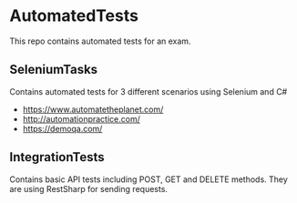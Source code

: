 # AutomatedTests

This repo contains automated tests for an exam. 

## SeleniumTasks

Contains automated tests for 3 different scenarios using Selenium and C#
  
  - https://www.automatetheplanet.com/
  -	http://automationpractice.com/
  -	https://demoqa.com/ 

## IntegrationTests

Contains basic API tests including POST, GET and DELETE methods. They are using RestSharp for sending requests.
